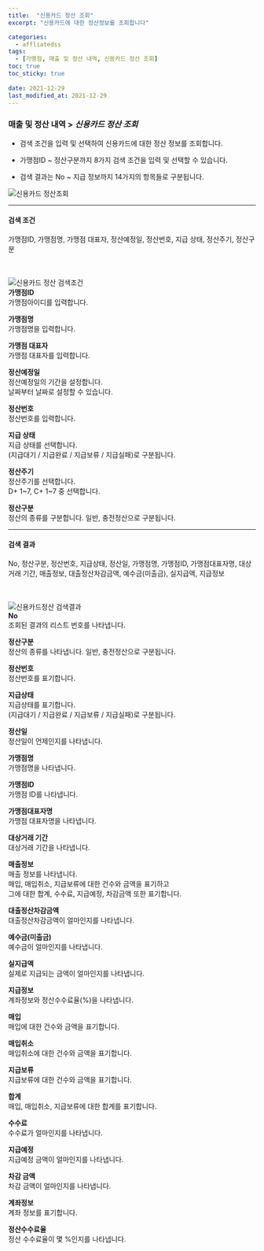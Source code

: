 ```yaml
---
title:  "신용카드 정산 조회"
excerpt: "신용카드에 대한 정산정보를 조회합니다"

categories:
  - affliatedss
tags:
  - [가맹점, 매출 및 정산 내역, 신용카드 정산 조회]
toc: true
toc_sticky: true
 
date: 2021-12-29
last_modified_at: 2021-12-29
---
```

### 매출 및 정산 내역 > *신용카드 정산 조회*
- 검색 조건을 입력 및 선택하여 신용카드에 대한 정산 정보를 조회합니다.

- 가맹점ID ~ 정산구분까지 8가지 검색 조건을 입력 및 선택할 수 있습니다.

- 검색 결과는 No ~ 지급 정보까지 14가지의 항목들로 구분됩니다.

![신용카드 정산조회](https://user-images.githubusercontent.com/95394003/147635498-0b79433d-b908-45eb-bcf5-4de63266a8fc.jpeg)
<br>

---

#### 검색 조건
가맹점ID, 가맹점명, 가맹점 대표자, 정산예정일, 정산번호, 지급 상태, 정산주기, 정산구분<br>
<br>
<br>

![신용카드 정산 검색조건](https://user-images.githubusercontent.com/95394003/147635502-269bd217-416c-402e-a325-e029399d60ca.jpeg)<br>
**가맹점ID**<br>
가맹점아이디를 입력합니다.

**가맹점명**<br>
가맹점명을 입력합니다.

**가맹점 대표자**<br>
가맹점 대표자를 입력합니다.

**정산예정일**<br>
정산예정일의 기간을 설정합니다.<br>날짜부터 날짜로 설정할 수 있습니다.

**정산번호**<br>
정산번호를 입력합니다.

**지급 상태**<br>
지급 상태를 선택합니다.<br>(지급대기 / 지급완료 / 지급보류 / 지급실패)로 구분됩니다.

**정산주기**<br>
정산주기를 선택합니다.<br>
D+ 1~7, 
C+ 1~7 중 선택합니다.

**정산구분**<br>
정산의 종류를 구분합니다. 일반, 충전정산으로 구분됩니다.
<br>

---

#### 검색 결과
No, 정산구분, 정산번호, 지급상태, 정산일, 가맹점명, 가맹점ID, 가맹점대표자명, 대상거래 기간, 매출정보, 대출정산차감금액, 예수금(미출금), 실지급액, 지급정보<br>
<br>
<br>

![신용카드정산 검색결과](https://user-images.githubusercontent.com/95394003/147635503-b4865108-866d-4959-9e27-f252898b2387.jpeg)<br>
**No**<br>
조회된 결과의 리스트 번호를 나타냅니다.

**정산구분**<br>
정산의 종류를 나타냅니다. 일반, 충전정산으로 구분됩니다.

**정산번호**<br>
정산번호를 표기합니다.

**지급상태**<br>
지급상태를 표기합니다.<br>(지급대기 / 지급완료 / 지급보류 / 지급실패)로 구분됩니다.

**정산일**<br>
정산일이 언제인지를 나타냅니다.

**가맹점명**<br>
가맹점명을 나타냅니다.

**가맹점ID**<br>
가맹점 ID를 나타냅니다.

**가맹점대표자명**<br>
가맹점 대표자명을 나타냅니다.

**대상거래 기간**<br>
대상거래 기간을 나타냅니다.

**매출정보**<br>
매출 정보를 나타냅니다.<br>
매입, 매입취소, 지급보류에 대한 건수와 금액을 표기하고<br>그에 대한 합계, 수수료, 지급예정, 차감금액 또한 표기합니다.

**대출정산차감금액**<br>
대출정산차감금액이 얼마인지를 나타냅니다.

**예수금(미출금)**<br>
예수금이 얼마인지를 나타냅니다.

**실지급액**<br>
실제로 지급되는 금액이 얼마인지를 나타냅니다.

**지급정보**<br>
계좌정보와 정산수수료율(%)을 나타냅니다.

**매입**<br>
매입에 대한 건수와 금액을 표기합니다.

**매입취소**<br>
매입취소에 대한 건수와 금액을 표기합니다.

**지급보류**<br>
지급보류에 대한 건수와 금액을 표기합니다.

**합계**<br>
매입, 매입취소, 지급보류에 대한 합계를 표기합니다.

**수수료**<br>
수수료가 얼마인지를 나타냅니다.

**지급예정**<br>
지급예정 금액이 얼마인지를 나타냅니다.

**차감 금액**<br>
차감 금액이 얼마인지를 나타냅니다.

**계좌정보**<br>
계좌 정보를 표기합니다.

**정산수수료율**<br>
정산 수수료율이 몇 %인지를 나타냅니다.